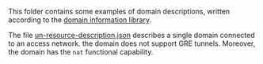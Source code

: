 This folder contains some examples of domain descriptions, written  according
to the [domain information library](https://github.com/netgroup-polito/domain-information-library).

The file [un-resource-description.json](un-resource-description.json) describes a single domain connected to an access network. the domain does not support GRE tunnels. Moreover, the domain has the `nat` functional capability.
